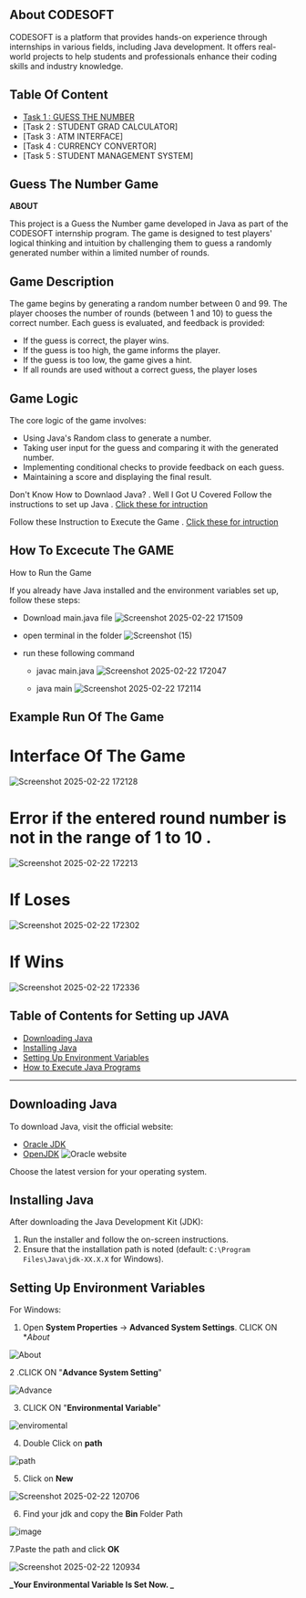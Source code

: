 ## About CODESOFT

CODESOFT is a platform that provides hands-on experience through internships in various fields, including Java development. It offers real-world projects to help students and professionals enhance their coding skills and industry knowledge.

## Table Of Content 
- [Task 1 : GUESS THE NUMBER](#Guess-The-Number-Game)
- [Task 2 : STUDENT GRAD CALCULATOR]
- [Task 3 : ATM INTERFACE]
- [Task 4 : CURRENCY CONVERTOR]
- [Task 5 : STUDENT MANAGEMENT SYSTEM]


## Guess The Number Game

**ABOUT**

This project is a Guess the Number game developed in Java as part of the CODESOFT internship program. The game is designed to test players' logical thinking and intuition by challenging them to guess a randomly generated number within a limited number of rounds.

## Game Description 
The game begins by generating a random number between 0 and 99. The player chooses the number of rounds (between 1 and 10) to guess the correct number. Each guess is evaluated, and feedback is provided:

- If the guess is correct, the player wins.
- If the guess is too high, the game informs the player.
- If the guess is too low, the game gives a hint.
- If all rounds are used without a correct guess, the player loses

## Game Logic

The core logic of the game involves:
- Using Java's Random class to generate a number.
- Taking user input for the guess and comparing it with the generated number.
- Implementing conditional checks to provide feedback on each guess.
- Maintaining a score and displaying the final result.

Don't Know How to Downlaod Java? .
Well I Got U Covered 
Follow the instructions  to set up Java .
[Click these for intruction](#Table-of-content-for-Setting-up-JAVA)

Follow these Instruction to Execute the Game . 
[Click these for intruction](#How-To-Excecute-The-GAME) 

## How To Excecute The GAME 

How to Run the Game

If you already have Java installed and the environment variables set up, follow these steps:
- Download main.java file
![Screenshot 2025-02-22 171509](https://github.com/user-attachments/assets/f13b6c75-4a16-445b-aba5-9239c91b5358)

- open terminal in the folder
![Screenshot (15)](https://github.com/user-attachments/assets/49cb2083-ac1d-4df1-9140-d4bfb89ffa9f)


- run these following command
    - javac main.java
      ![Screenshot 2025-02-22 172047](https://github.com/user-attachments/assets/b3839d2b-74fe-4d06-aa05-8aeebf3fa7c5)

    - java main
      ![Screenshot 2025-02-22 172114](https://github.com/user-attachments/assets/d4421856-31e7-423f-8ec1-2e9a26b5ccc5)

      
## Example Run Of The Game 

# Interface Of The Game 
![Screenshot 2025-02-22 172128](https://github.com/user-attachments/assets/d3375c40-9ec9-4c94-90eb-cb9ba0487e15)

# Error if the entered round number is not in the range of 1 to 10 . 
![Screenshot 2025-02-22 172213](https://github.com/user-attachments/assets/dedace74-ef8d-4ea1-949c-9531e3e0f010)

# If Loses 
![Screenshot 2025-02-22 172302](https://github.com/user-attachments/assets/bd8bd93f-16aa-493a-8091-1fa6b2ce2abb)

# If Wins 
![Screenshot 2025-02-22 172336](https://github.com/user-attachments/assets/f27b9e12-5484-44a2-be59-ee6216a532c3)


## Table of Contents for Setting up JAVA
- [Downloading Java](#downloading-java)
- [Installing Java](#installing-java)
- [Setting Up Environment Variables](#setting-up-environment-variables)
- [How to Execute Java Programs](#how-to-execute-java-programs)

---

## Downloading Java
To download Java, visit the official website:
- [Oracle JDK](https://www.oracle.com/java/technologies/javase-downloads.html)
- [OpenJDK](https://jdk.java.net/)
![Oracle website](https://github.com/user-attachments/assets/872d701c-2fe9-4d42-96e1-a6ecf16dbcfc)


Choose the latest version for your operating system.

## Installing Java
After downloading the Java Development Kit (JDK):
1. Run the installer and follow the on-screen instructions.
2. Ensure that the installation path is noted (default: `C:\Program Files\Java\jdk-XX.X.X` for Windows).

## Setting Up Environment Variables
For Windows:
1. Open **System Properties** → **Advanced System Settings**.
CLICK ON **About*
   
![About](https://github.com/user-attachments/assets/c5964bd3-d431-478a-9862-6d271175f34b)

2 .CLICK ON "**Advance System Setting**"
  
![Advance](https://github.com/user-attachments/assets/19a811ed-4b97-45f1-b09c-f8df4e40ce54)

3.  CLICK ON "**Environmental Variable**"
  
![enviromental](https://github.com/user-attachments/assets/9ce60fd2-6be1-4334-b844-3bdc835bf60d)

4.  Double Click on **path**
  
![path](https://github.com/user-attachments/assets/5993f8d8-324d-422f-a521-2baafc9467e6)

5.  Click on **New**
  
![Screenshot 2025-02-22 120706](https://github.com/user-attachments/assets/8f8a845a-aa45-4b02-97a1-913bf6d003d5)

 6. Find your jdk and copy the **Bin** Folder Path
  
![image](https://github.com/user-attachments/assets/7f9fd5c7-e4dd-497d-9a64-a60f0bdbebee)

 7.Paste the path and click **OK** 
  
![Screenshot 2025-02-22 120934](https://github.com/user-attachments/assets/3692cc6b-3fed-4bc4-a1e0-794347f6a897)

**_Your Environmental Variable Is Set Now. _**  
